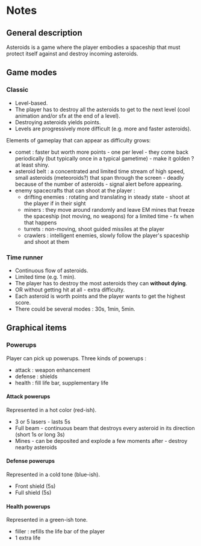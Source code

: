 # Notes

## General description

Asteroids is a game where the player embodies a spaceship that must protect itself against and destroy incoming asteroids.

## Game modes

### Classic

- Level-based.
- The player has to destroy all the asteroids to get to the next level (cool animation and/or sfx at the end of a level).
- Destroying asteroids yields points.
- Levels are progressively more difficult (e.g. more and faster asteroids).

Elements of gameplay that can appear as difficulty grows:

- comet : faster but worth more points - one per level - they come back periodically (but typically once in a typical gametime) - make it golden ? at least shiny.
- asteroid belt : a concentrated and limited time stream of high speed, small asteroids (meteoroids?) that span through the screen - deadly because of the number of asteroids - signal alert before appearing.
- enemy spacecrafts that can shoot at the player :
	- drifting enemies : rotating and translating in steady state - shoot at the player if in their sight
	- miners : they move around randomly and leave EM mines that freeze the spaceship (not moving, no weapons) for a limited time - fx when that happens
	- turrets : non-moving, shoot guided missiles at the player
	- crawlers : intelligent enemies, slowly follow the player's spaceship and shoot at them

### Time runner

- Continuous flow of asteroids.
- Limited time (e.g. 1 min).
- The player has to destroy the most asteroids they can **without dying**.
- OR without getting hit at all - extra difficulty.
- Each asteroid is worth points and the player wants to get the highest score.
- There could be several modes : 30s, 1min, 5min.


## Graphical items

### Powerups

Player can pick up powerups. Three kinds of powerups :

- attack : weapon enhancement
- defense : shields
- health : fill life bar, supplementary life

#### Attack powerups

Represented in a hot color (red-ish).

- 3 or 5 lasers - lasts 5s
- Full beam - continuous beam that destroys every asteroid in its direction (short 1s or long 3s)
- Mines - can be deposited and explode a few moments after - destroy nearby asteroids

#### Defense powerups

Represented in a cold tone (blue-ish).

- Front shield (5s)
- Full shield (5s)

#### Health powerups

Represented in a green-ish tone.

- filler : refills the life bar of the player
- 1 extra life

